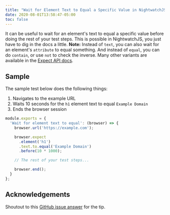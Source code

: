 ```yaml
---
title: "Wait for Element Text to Equal a Specific Value in NightwatchJS"
date: 2020-08-01T13:58:47-05:00
toc: false
---
```


It can be useful to wait for an element's text to equal a specific value before doing the rest of your test steps. This is possible in NightwatchJS, you just have to dig in the docs a little. **Note:** Instead of `text`, you can also wait for an element's `attribute` to equal something. And instead of `equal`, you can do `contain`, or use `not` to check the inverse. Many other variants are available in the [Expect API docs](https://nightwatchjs.org/api/expect/).

## Sample

The sample test below does the following things:
1. Navigates to the example URL
1. Waits 10 seconds for the `h1` element text to equal `Example Domain`
1. Ends the browser session

```js
module.exports = {
  'Wait for element text to equal': (browser) => {
    browser.url('https://example.com');

    browser.expect
      .element('h1')
      .text.to.equal('Example Domain')
      .before(10 * 1000);

    // The rest of your test steps...

    browser.end();
  }
};
```

## Acknowledgements

Shoutout to this [GitHub issue answer](https://github.com/nightwatchjs/nightwatch/issues/246#issuecomment-285727236) for the tip.
